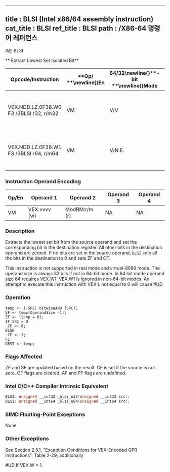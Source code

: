 ----------------------------
title : BLSI (Intel x86/64 assembly instruction)
cat_title : BLSI
ref_title : BLSI
path : /X86-64 명령어 레퍼런스
----------------------------
#@ BLSI

** Extract Lowest Set Isolated Bit**

|**Opcode/Instruction**|**Op/ **\newline{}**En**|**64/32**\newline{}**-bit **\newline{}**Mode**|**CPUID **\newline{}**Feature **\newline{}**Flag**|**Description**|
|----------------------|------------------------|----------------------------------------------|--------------------------------------------------|---------------|
|VEX.NDD.LZ.0F38.W0 F3 /3BLSI r32, r/m32|VM|V/V|BMI1|Extract lowest set bit from r/m32 and set that bit in r32.|
|VEX.NDD.LZ.0F38.W1 F3 /3BLSI r64, r/m64|VM|V/N.E.|BMI1|Extract lowest set bit from r/m64, and set that bit in r64.|
### Instruction Operand Encoding


|Op/En|Operand 1|Operand 2|Operand 3|Operand 4|
|-----|---------|---------|---------|---------|
|VM|VEX.vvvv (w)|ModRM:r/m (r)|NA|NA|
### Description


Extracts the lowest set bit from the source operand and set the corresponding bit in the destination register. All other bits in the destination operand are zeroed. If no bits are set in the source operand, `BLSI` sets all the bits in the destination to 0 and sets ZF and CF.

This instruction is not supported in real mode and virtual-8086 mode. The operand size is always 32 bits if not in 64-bit mode. In 64-bit mode operand size 64 requires VEX.W1. VEX.W1 is ignored in non-64-bit modes. An attempt to execute this instruction with VEX.L not equal to 0 will cause #UD.


### Operation

```info-verb
temp <- (-SRC) bitwiseAND (SRC); 
SF <- temp[OperandSize -1];
ZF <- (temp = 0);
IF SRC = 0
 CF <- 0;
ELSE
 CF <- 1;
FI
DEST <- temp;
```
### Flags Affected


ZF and SF are updated based on the result. CF is set if the source is not zero. OF flags are cleared. AF and PF flags are undefined.


### Intel C/C++ Compiler Intrinsic Equivalent

```cpp
BLSI: unsigned __int32 _blsi_u32(unsigned __int32 src);
BLSI: unsigned __int64 _blsi_u64(unsigned __int64 src);
```
### SIMD Floating-Point Exceptions


None

### Other Exceptions


See Section 2.5.1, "Exception Conditions for VEX-Encoded GPR Instructions", Table 2-29; additionally

#UD  If VEX.W = 1.

